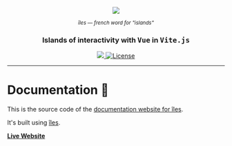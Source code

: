 <p align="center">
  <a href="https://iles-docs.netlify.app">
    <img src="https://github.com/ElMassimo/iles/blob/main/docs/images/banner.png"/>
  </a>
</p>

<p align="center">
  <small><em>îles — french word for "islands"</em></small>
</p>

<h3 align='center'>Islands of interactivity with <samp>Vue</samp> in <samp>Vite.js</samp></h3>

<p align="center">
  <a href='https://www.npmjs.com/package/iles'>
    <img src='https://img.shields.io/npm/v/iles?color=222&style=flat-square'>
  </a>
  <a href="https://github.com/ElMassimo/vite_ruby/blob/master/LICENSE.txt">
    <img alt="License" src="https://img.shields.io/badge/license-MIT-428F7E.svg"/>
  </a>
</p>

<hr/>

[docs]: https://iles-docs.netlify.app
[îles]: https://iles-docs.netlify.app

# Documentation 📖

This is the source code of the [documentation website for îles][docs].

It's built using [îles].

[**Live Website**][docs]
